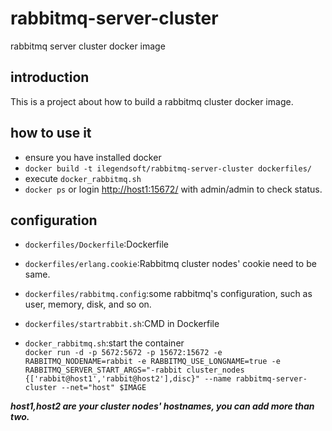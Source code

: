 # rabbitmq-server-cluster
rabbitmq server cluster docker image

## introduction
This is a project about how to build a rabbitmq cluster docker image.

## how to use it
*   ensure you have installed docker
*   `docker build -t ilegendsoft/rabbitmq-server-cluster dockerfiles/`
*   execute `docker_rabbitmq.sh`
*   `docker ps` or login [http://host1:15672/](http://host1:15672/) with admin/admin to check status.

## configuration
*   `dockerfiles/Dockerfile`:Dockerfile
*   `dockerfiles/erlang.cookie`:Rabbitmq cluster nodes' cookie need to be same.
*   `dockerfiles/rabbitmq.config`:some rabbitmq's configuration, such as user, memory, disk, and so on.
*   `dockerfiles/startrabbit.sh`:CMD in Dockerfile

*   `docker_rabbitmq.sh`:start the container  
    `docker run -d -p 5672:5672 -p 15672:15672 -e RABBITMQ_NODENAME=rabbit -e RABBITMQ_USE_LONGNAME=true -e RABBITMQ_SERVER_START_ARGS="-rabbit cluster_nodes {['rabbit@host1','rabbit@host2'],disc}" --name rabbitmq-server-cluster --net="host" $IMAGE`


***host1,host2 are your cluster nodes' hostnames, you can add more than two.***
